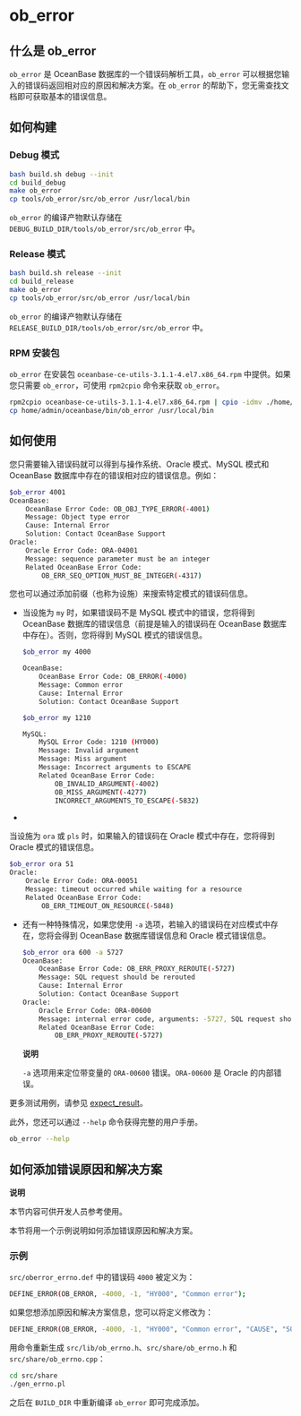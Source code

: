 ob_error 
=============================



什么是 ob_error 
---------------------------------

`ob_error` 是 OceanBase 数据库的一个错误码解析工具，`ob_error` 可以根据您输入的错误码返回相对应的原因和解决方案。在 `ob_error` 的帮助下，您无需查找文档即可获取基本的错误信息。

如何构建 
-------------------------

### Debug 模式 

```bash
bash build.sh debug --init
cd build_debug
make ob_error
cp tools/ob_error/src/ob_error /usr/local/bin
```



`ob_error` 的编译产物默认存储在 `DEBUG_BUILD_DIR/tools/ob_error/src/ob_error` 中。

### Release 模式 

```bash
bash build.sh release --init
cd build_release
make ob_error
cp tools/ob_error/src/ob_error /usr/local/bin
```



`ob_error` 的编译产物默认存储在 `RELEASE_BUILD_DIR/tools/ob_error/src/ob_error` 中。

### RPM 安装包 

`ob_error` 在安装包 `oceanbase-ce-utils-3.1.1-4.el7.x86_64.rpm` 中提供。如果您只需要 `ob_error`，可使用 `rpm2cpio` 命令来获取 `ob_error`。

```bash
rpm2cpio oceanbase-ce-utils-3.1.1-4.el7.x86_64.rpm | cpio -idmv ./home/admin/oceanbase/bin/ob_error
cp home/admin/oceanbase/bin/ob_error /usr/local/bin
```



如何使用 
-------------------------

您只需要输入错误码就可以得到与操作系统、Oracle 模式、MySQL 模式和 OceanBase 数据库中存在的错误相对应的错误信息。例如：

```bash
$ob_error 4001
OceanBase:
    OceanBase Error Code: OB_OBJ_TYPE_ERROR(-4001)
    Message: Object type error
    Cause: Internal Error
    Solution: Contact OceanBase Support
Oracle:
    Oracle Error Code: ORA-04001
    Message: sequence parameter must be an integer
    Related OceanBase Error Code:
        OB_ERR_SEQ_OPTION_MUST_BE_INTEGER(-4317)
```



您也可以通过添加前缀（也称为设施）来搜索特定模式的错误码信息。

* 当设施为 `my` 时，如果错误码不是 MySQL 模式中的错误，您将得到 OceanBase 数据库的错误信息（前提是输入的错误码在 OceanBase 数据库中存在）。否则，您将得到 MySQL 模式的错误信息。

  ```bash
  $ob_error my 4000
  
  OceanBase:
      OceanBase Error Code: OB_ERROR(-4000)
      Message: Common error
      Cause: Internal Error
      Solution: Contact OceanBase Support
  
  $ob_error my 1210
  
  MySQL:
      MySQL Error Code: 1210 (HY000)
      Message: Invalid argument
      Message: Miss argument
      Message: Incorrect arguments to ESCAPE
      Related OceanBase Error Code:
          OB_INVALID_ARGUMENT(-4002)
          OB_MISS_ARGUMENT(-4277)
          INCORRECT_ARGUMENTS_TO_ESCAPE(-5832)
  ```

  

*

  当设施为 `ora` 或 `pls` 时，如果输入的错误码在 Oracle 模式中存在，您将得到 Oracle 模式的错误信息。

  ```bash
  $ob_error ora 51
  Oracle:
      Oracle Error Code: ORA-00051
      Message: timeout occurred while waiting for a resource
      Related OceanBase Error Code:
          OB_ERR_TIMEOUT_ON_RESOURCE(-5848)
  ```

  

* 还有一种特殊情况，如果您使用 `-a` 选项，若输入的错误码在对应模式中存在，您将会得到 OceanBase 数据库错误信息和 Oracle 模式错误信息。

  ```bash
  $ob_error ora 600 -a 5727
  OceanBase:
      OceanBase Error Code: OB_ERR_PROXY_REROUTE(-5727)
      Message: SQL request should be rerouted
      Cause: Internal Error
      Solution: Contact OceanBase Support
  Oracle:
      Oracle Error Code: ORA-00600
      Message: internal error code, arguments: -5727, SQL request should be rerouted
      Related OceanBase Error Code:
          OB_ERR_PROXY_REROUTE(-5727)
  ```

  
  **说明**

  

  `-a` 选项用来定位带变量的 `ORA-00600` 错误。`ORA-00600` 是 Oracle 的内部错误。
  




更多测试用例，请参见 [expect_result](https://github.com/oceanbase/oceanbase/blob/master/tools/ob_error/test/expect_result.result)。

此外，您还可以通过 `--help` 命令获得完整的用户手册。

```bash
ob_error --help
```



如何添加错误原因和解决方案 
----------------------------------

**说明**



本节内容可供开发人员参考使用。

本节将用一个示例说明如何添加错误原因和解决方案。

### 示例 

`src/oberror_errno.def` 中的错误码 `4000` 被定义为：

```bash
DEFINE_ERROR(OB_ERROR, -4000, -1, "HY000", "Common error");
```


如果您想添加原因和解决方案信息，您可以将定义修改为：

```bash
DEFINE_ERROR(OB_ERROR, -4000, -1, "HY000", "Common error", "CAUSE", "SOLUTION");
```



用命令重新生成 `src/lib/ob_errno.h`、`src/share/ob_errno.h` 和 `src/share/ob_errno.cpp`：

```bash
cd src/share
./gen_errno.pl
```



之后在 `BUILD_DIR` 中重新编译 `ob_error` 即可完成添加。
